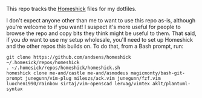 This repo tracks the [Homeshick][] files for my dotfiles.

I don't expect anyone other than me to want to use this repo as-is, although you're welcome to if you want!  I suspect it's more useful for people to browse the repo and copy bits they think might be useful to them.  That said, if you _do_ want to use my setup wholesale, you'll need to set up Homeshick and the other repos this builds on.  To do that, from a Bash prompt, run:

    git clone https://github.com/andsens/homeshick ~/.homesick/repos/homeshick
    . ~/.homesick/repos/homeshick/homeshick.sh
    homeshick clone me-and/castle me-and/asmodeus magicmonty/bash-git-prompt junegunn/vim-plug mileszs/ack.vim junegunn/fzf.vim luochen1990/rainbow sirtaj/vim-openscad lervag/vimtex aklt/plantuml-syntax

[Homeshick]: https://github.com/andsens/homeshick
